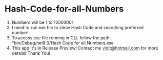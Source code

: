 # Hash-Code-for-all-Numbers
1) Numbers will be 1 to 1000000!
2) I need to run exe file to show Hash Code and searching preferred number!
3) To access exe file running in CLI, follow the path: "bin/Debug/net8.0/Hash Code for all Numbers.exe
4) This app it's in Release Preview! Contact me vioit@hotmail.com for more details! Thank You!
